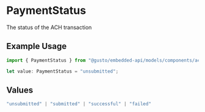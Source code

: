 # PaymentStatus

The status of the ACH transaction

## Example Usage

```typescript
import { PaymentStatus } from "@gusto/embedded-api/models/components/achtransaction.js";

let value: PaymentStatus = "unsubmitted";
```

## Values

```typescript
"unsubmitted" | "submitted" | "successful" | "failed"
```